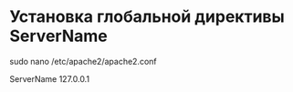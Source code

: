 # Установка глобальной директивы ServerName

<!-- В системах Ubuntu и Debian откройте файл /etc/apache2/apache2.conf с правами root: -->

sudo nano /etc/apache2/apache2.conf

<!--
Добавьте в конец файла строку ServerName 127.0.0.1: -->

ServerName 127.0.0.1
